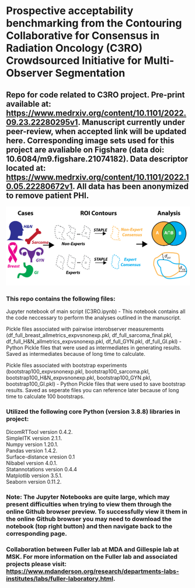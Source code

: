 # Prospective acceptability benchmarking from the Contouring Collaborative for Consensus in Radiation Oncology (C3RO) Crowdsourced Initiative for Multi-Observer Segmentation

## Repo for code related to C3RO project. Pre-print available at: https://www.medrxiv.org/content/10.1101/2022.09.23.22280295v1. Manuscript currently under peer-review, when accepted link will be updated here. Corresponding image sets used for this project are avaliable on Figshare (data doi: 10.6084/m9.figshare.21074182). Data descriptor located at: https://www.medrxiv.org/content/10.1101/2022.10.05.22280672v1. All data has been anonymized to remove patient PHI. <br>

<img src= "overview_figure.png" width="700">

### This repo contains the following files: <br>
Jupyter notebook of main script (C3RO.ipynb) - This notebook contains all the code neccessary to perform the analyses outlined in the manuscript. <br>

Pickle files associated with pairwise interobserver measurements (df_full_breast_allmetrics_expvsnonexp.pkl, df_full_sarcoma_final.pkl, df_full_H&N_allmetrics_expvsnonexp.pkl, df_full_GYN.pkl, df_full_GI.pkl) - Python Pickle files that were used as intermediates in generating results. Saved as intermediates because of long time to calculate. <br>

Pickle files associated with bootstrap experiments (bootstrap100_expvsnonexp.pkl, bootstrap100_sarcoma.pkl, bootstrap100_H&N_expvsnonexp.pkl, bootstrap100_GYN.pkl, bootstrap100_GI.pkl) - Python Pickle files that were used to save bootstrap results. Saved as seperate files you can reference later because of long time to calculate 100 bootstraps. <br>

### Utilized the following core Python (version 3.8.8) libraries in project: <br>

DicomRTTool version 0.4.2. <br>
SimpleITK version 2.1.1.<br>
Numpy version 1.20.1.<br>
Pandas version 1.4.2. <br>
Surface-distance vresion 0.1 <br>
Nibabel version 4.0.1. <br>
Statannotations version 0.4.4 <br>
Matplotlib version 3.5.1.<br>
Seaborn version 0.11.2. <br>

### Note: The Jupyter Notebooks are quite large, which may present difficulties when trying to view them through the online Github browser preview. To successfully view it them in the online Github browser you may need to download the notebook (top right button) and then navigate back to the corresponding page.  

### Collaboration between Fuller lab at MDA and Gillespie lab at MSK. For more information on the Fuller lab and associated projects please visit: https://www.mdanderson.org/research/departments-labs-institutes/labs/fuller-laboratory.html. 
